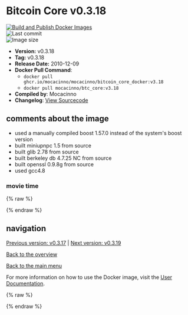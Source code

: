 # Bitcoin Core v0.3.18

[![Build and Publish Docker Images](https://github.com/mocacinno/bitcoin_core_docker/actions/workflows/build-and-publish.yml/badge.svg?branch=v3.18)](https://github.com/mocacinno/bitcoin_core_docker/actions/workflows/build-and-publish.yml)  
![Last commit](https://badgen.net/github/last-commit/mocacinno/bitcoin_core_docker/v3.18)  
![Image size](https://badgen.net/docker/size/mocacinno/btc_core/v3.18?color=green)  

- **Version:** v0.3.18
- **Tag:** v0.3.18
- **Release Date:** 2010-12-09
- **Docker Pull Command**:
  - `docker pull ghcr.io/mocacinno/mocacinno/bitcoin_core_docker:v3.18`
  - `docker pull mocacinno/btc_core:v3.18`
- **Compiled by**: Mocacinno
- **Changelog**: [View Sourcecode](https://github.com/bitcoin/bitcoin/tree/v0.3.18)

## comments about the image

- used a manually compiled boost 1.57.0 instead of the system's boost version
- built miniupnpc 1.5 from source
- built glib 2.78 from source
- built berkeley db 4.7.25 NC from source
- built openssl 0.9.8g from source
- used gcc4.8

### movie time

{% raw %}
<link rel="stylesheet" href="https://mocacinno.com/asciinema-player.css">
   <div id="fullnode"></div>
   <script src="https://mocacinno.com/asciinema-player.min.js"></script>
   <script>
      AsciinemaPlayer.create('./casts/v0.3.18.cast', document.getElementById('fullnode'));
   </script>
{% endraw %}

## navigation

[Previous version: v0.3.17](./v3.17.md) | [Next version: v0.3.19](./v3.19.md)

[Back to the overview](./Readme.md)

[Back to the main menu](../Readme.md)

For more information on how to use the Docker image, visit the [User Documentation](../userdocs/Readme.md).

<!-- Google tag (gtag.js) -->
{% raw %}
<script async src="https://www.googletagmanager.com/gtag/js?id=G-BPC6NC6FF9"></script>
<script>
  window.dataLayer = window.dataLayer || [];
  function gtag(){dataLayer.push(arguments);}
  gtag('js', new Date());
  gtag('config', 'G-BPC6NC6FF9');
</script>
{% endraw %}
